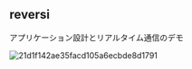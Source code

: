 ## reversi

アプリケーション設計とリアルタイム通信のデモ

![21d1f142ae35facd105a6ecbde8d1791](https://github.com/tokatu4561/reversi/assets/86726494/8a4d2c83-3913-40b5-9941-b3d473ea0932)
